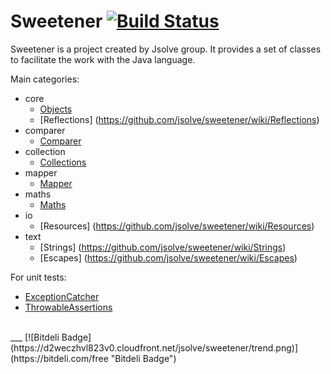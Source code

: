 Sweetener [![Build Status](https://travis-ci.org/jsolve/sweetener.png)](https://travis-ci.org/jsolve/sweetener)
=========

Sweetener is a project created by Jsolve group. It provides a set of classes to facilitate the work with the Java language.

Main categories:
* core
    * [Objects](https://github.com/jsolve/sweetener/wiki/Objects)
    * [Reflections] (https://github.com/jsolve/sweetener/wiki/Reflections)
* comparer
    * [Comparer](https://github.com/jsolve/sweetener/wiki/Comparer)
* collection
    * [Collections](https://github.com/jsolve/sweetener/wiki/Collections)
* mapper 
    * [Mapper](https://github.com/jsolve/sweetener/wiki/Mapper)
* maths
    * [Maths](https://github.com/jsolve/sweetener/wiki/Maths)
* io
    * [Resources] (https://github.com/jsolve/sweetener/wiki/Resources)
* text
    * [Strings] (https://github.com/jsolve/sweetener/wiki/Strings)
    * [Escapes] (https://github.com/jsolve/sweetener/wiki/Escapes)

For unit tests:
* [ExceptionCatcher](https://github.com/jsolve/sweetener/wiki/ExceptionCatcher)
* [ThrowableAssertions](https://github.com/jsolve/sweetener/wiki/ThrowableAssertions)
    
<br>
___
[![Bitdeli Badge](https://d2weczhvl823v0.cloudfront.net/jsolve/sweetener/trend.png)](https://bitdeli.com/free "Bitdeli Badge")
